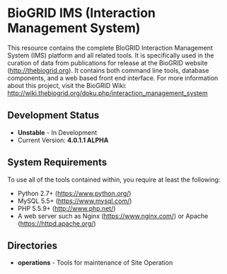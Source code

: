 # BioGRID IMS (Interaction Management System)
This resource contains the complete BIoGRID Interaction Management System (IMS) platform and all related tools. It is specifically used in the curation of data from publications for release at the BioGRID website (http://thebiogrid.org). It contains both command line tools, database components, and a web based front end interface. For more information about this project, visit the BioGRID Wiki: http://wiki.thebiogrid.org/doku.php/interaction_management_system

## Development Status
+ **Unstable** - In Development
+ Current Version: **4.0.1.1 ALPHA**

## System Requirements
To use all of the tools contained within, you require at least the following:

+ Python 2.7+ (https://www.python.org/)
+ MySQL 5.5+ (https://www.mysql.com/)
+ PHP 5.5.9+ (http://www.php.net/)
+ A web server such as Nginx (https://www.nginx.com/) or Apache (https://httpd.apache.org/)

## Directories
+ **operations** - Tools for maintenance of Site Operation